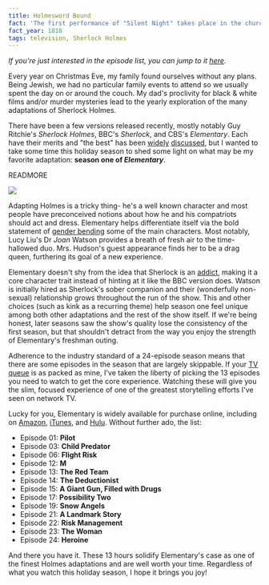 ```yaml
---
title: Holmesword Bound
fact: 'The first performance of "Silent Night" takes place in the church of St. Nikolaus in Oberndorf, Austria.'
fact_year: 1818
tags: television, Sherlock Holmes
---
```


*If you're just interested in the episode list, you can jump to it [here](#list)*.

Every year on Christmas Eve, my family found ourselves without any plans. Being Jewish, we had no particular family events to attend so we usually spent the day on or around the couch. My dad's proclivity for black & white films and/or murder mysteries lead to the yearly exploration of the many adaptations of Sherlock Holmes.

There have been a few versions released recently, mostly notably Guy Ritchie's *Sherlock Holmes*, BBC's *Sherlock*, and CBS's *Elementary*. Each have their merits and "the best" has been [widely](http://www.telegraph.co.uk/culture/tvandradio/10535503/Sherlock-the-20-greatest-Sherlock-Holmes.html) [discussed](https://nypost.com/2014/01/16/elementary-vs-sherlock-whos-the-better-holmes/), but I wanted to take some time this holiday season to shed some light on what may be my favorite adaptation: __season one of *Elementary*__.

READMORE

![](https://i.imgur.com/NE1x0Nz.jpg)

Adapting Holmes is a tricky thing- he's a well known character and most people have preconceived notions about how he and his compatriots should act and dress. Elementary helps differentiate itself via the bold statement of [gender bending](https://en.wikipedia.org/wiki/Gender_bender) some of the main characters. Most notably, Lucy Liu's Dr *Joan* Watson provides a breath of fresh air to the time-hallowed duo. Mrs. Hudson's guest appearance finds her to be a drag queen, furthering its goal of a new experience.

Elementary doesn't shy from the idea that Sherlock is an [addict](http://wellingtongoose.tumblr.com/post/47045679219/sherlock-his-drug-habit-and-the-science-of), making it a core character trait instead of hinting at it like the BBC version does. Watson is initially hired as Sherlock's sober companion and their (wonderfully non-sexual) relationship grows throughout the run of the show. This and other choices (such as kink as a recurring theme) help season one feel unique among both other adaptations  and the rest of the show itself. If we're being honest, later seasons saw the show's quality lose the consistency of the first season, but that shouldn't detract from the way you enjoy the strength of Elementary's freshman outing.

Adherence to the industry standard of a 24-episode season means that there are some episodes in the season that are largely skippable. If your [TV queue](https://publists.herokuapp.com/user/6452502/lists/144762938) is as packed as mine, I've taken the liberty of picking the 13 episodes you need to watch to get the core experience. Watching these will give you the slim, focused experience of one of the greatest storytelling efforts I've seen on network TV.

Lucky for you, Elementary is widely available for purchase online, including on [Amazon](https://smile.amazon.com/Elementary-Season-1/dp/B009IJJB8G?sa-no-redirect=1), [iTunes](https://itunes.apple.com/us/tv-season/elementary-season-1/id550570883), and [Hulu](http://www.hulu.com/elementary). Without further ado, the <span id="list">list</span>:

* Episode 01: **Pilot**
* Episode 03: **Child Predator**
* Episode 06: **Flight Risk**
* Episode 12: **M**
* Episode 13: **The Red Team**
* Episode 14: **The Deductionist**
* Episode 15: **A Giant Gun, Filled with Drugs**
* Episode 17: **Possibility Two**
* Episode 19: **Snow Angels**
* Episode 21: **A Landmark Story**
* Episode 22: **Risk Management**
* Episode 23: **The Woman**
* Episode 24: **Heroine**

And there you have it. These 13 hours solidify Elementary's case as one of the finest Holmes adaptations and are well worth your time. Regardless of what you watch this holiday season, I hope it brings you joy!

